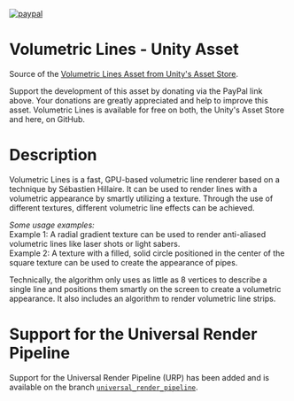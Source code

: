 [![paypal](https://www.paypalobjects.com/en_US/AT/i/btn/btn_donateCC_LG.gif)](https://www.paypal.com/cgi-bin/webscr?cmd=_donations&business=C9MYXDBT7RB8L&currency_code=EUR&source=url)

# Volumetric Lines - Unity Asset
Source of the [Volumetric Lines Asset from Unity's Asset Store](http://u3d.as/br1).

Support the development of this asset by donating via the PayPal link above. Your donations are greatly appreciated and help to improve this asset. Volumetric Lines is available for free on both, the Unity's Asset Store and here, on GitHub.

# Description
Volumetric Lines is a fast, GPU-based volumetric line renderer based on a technique by Sébastien Hillaire. It can be used to render lines with a volumetric appearance by smartly utilizing a texture. Through the use of different textures, different volumetric line effects can be achieved.

*Some usage examples:*      
Example 1: A radial gradient texture can be used to render anti-aliased volumetric lines like laser shots or light sabers.      
Example 2: A texture with a filled, solid circle positioned in the center of the square texture can be used to create the appearance of pipes.        

Technically, the algorithm only uses as little as 8 vertices to describe a single line and positions them smartly on the screen to create a volumetric appearance. It also includes an algorithm to render volumetric line strips.

# Support for the Universal Render Pipeline

Support for the Universal Render Pipeline (URP) has been added and is available on the branch [`universal_render_pipeline`](https://github.com/johannesugb/VolumetricLinesUnity/tree/universal_render_pipeline).
